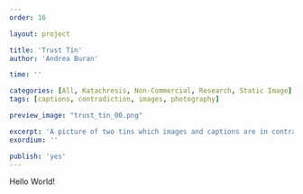```yaml
---
order: 16

layout: project

title: 'Trust Tin'
author: 'Andrea Buran'

time: ''

categories: [All, Katachresis, Non-Commercial, Research, Static Image]
tags: [captions, contradiction, images, photography]

preview_image: "trust_tin_00.png"

excerpt: 'A picture of two tins which images and captions are in contradiction to each other.'
exordium: ''

publish: 'yes'
---
```


Hello World!